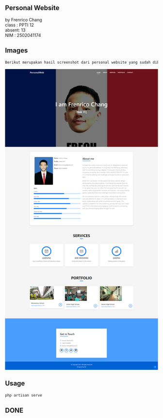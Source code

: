 ## Personal Website

by Frenrico Chang<br>
class : PPTI 12<br>
absent: 13<br>
NIM   : 2502041174<br>

## Images
```sh
Berikut merupakan hasil screenshot dari personal website yang sudah dibuat:
```
![This is a alt text.](SS.png "This is a sample image.")

## Usage
```sh
php artisan serve
```
## DONE

